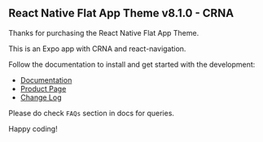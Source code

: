 ## React Native Flat App Theme v8.1.0 - CRNA

Thanks for purchasing the React Native Flat App Theme.

This is an Expo app with CRNA and react-navigation.

Follow the documentation to install and get started with the development:

-   [Documentation](http://docs.market.nativebase.io/react-native-flat-app-ui/)
-   [Product Page](https://market.nativebase.io/view/react-native-flat-app-theme)
-	[Change Log](http://gitstrap.com/strapmobile/FlatApp/blob/v8.1.0/CRNA/ChangeLog.md)

Please do check `FAQs` section in docs for queries.

Happy coding!